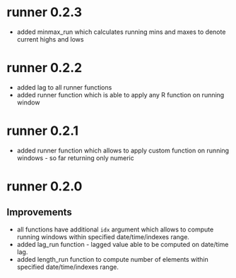 # runner 0.2.3
* added minmax_run which calculates running mins and maxes to denote current highs and lows

# runner 0.2.2
* added lag to all runner functions
* added runner function which is able to apply any R function on running window


# runner 0.2.1
* added runner function which allows to apply custom function on running windows - so far returning only numeric

# runner 0.2.0

## Improvements

* all functions have additional `idx` argument which allows to compute running windows within specified date/time/indexes range.
* added lag_run function - lagged value able to be computed on date/time lag.
* added length_run function to compute number of elements within specified date/time/indexes range.
